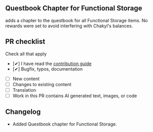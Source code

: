 ## Questbook Chapter for Functional Storage
adds a chapter to the questbook for all Functional Storage items.
No rewards were set to avoid interfering with Chakyl's balances.
## PR checklist
Check all that apply
- [✔] I have read the [contribution guide](https://github.com/Chakyl/society-sunlit-valley?tab=readme-ov-file#contribution-guide)
- [✔] Bugfix, typos, documentation
- [ ] New content
- [ ] Changes to existing content
- [ ] Translation
- [ ] Work in this PR contains AI generated text, images, or code
## Changelog
- Added Questbook chapter for Functional Storage.
